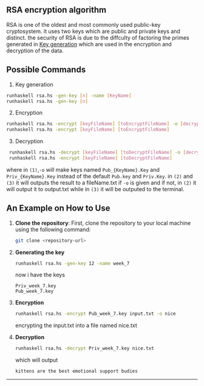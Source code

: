 ## RSA encryption algorithm 
RSA is one of the oldest and most commonly used public-key cryptosystem.
it uses two keys which are public and private keys and distinct.
the security of RSA is due to the diffculty of factoring the primes generated in 
[Key generation](https://en.wikipedia.org/wiki/RSA_cryptosystem#Key_generation) which are used in the encryption and decryption of the data.


## Possible Commands
1. Key generation
  ```bash
  runhaskell rsa.hs -gen-key [n] -name [KeyName]
  runhaskell rsa.hs -gen-key [n] 
  ```
2. Encryption
  ```bash
  runhaskell rsa.hs -encrypt [keyFileName] [toEncryptFileName] -o [decryptedFileName]
  runhaskell rsa.hs -encrypt [keyFileName] [toEncryptFileName]
  ```
3. Decryption
  ```bash
   runhaskell rsa.hs -decrypt [keyFileName] [toDecryptFileName] -o [decryptedFileName]
   runhaskell rsa.hs -encrypt [keyFileName] [toDecryptFileName]
```
where in `(1)`,`-o` will make keys named `Pub_{KeyName}.Key` and `Priv_{KeyName}.Key` instead of the default `Pub.key` and `Priv.Key`.
      in `(2)` and `(3)` it will outputs the result to a fileName.txt if `-o` is given and if not, in `(2)` it will output it to output.txt while in `(3)` it will be outputed to the terminal.
## An Example on How to Use

1. **Clone the repository**:
   First, clone the repository to your local machine using the following command:

   ```bash
   git clone <repository-url>   
   ```
2. **Generating the key**
   ```bash
   runhaskell rsa.hs -gen-key 12 -name week_7
   ```
   now i have the keys
   ```
   Priv_week_7.key
   Pub_week_7.key
   ```
3. **Encryption**
   ```bash
   runhaskell rsa.hs -encrypt Pub_week_7.key input.txt -o nice
   ```
   encrypting the input.txt into a file named nice.txt
4. **Decryption**
   ```bash
   runhaskell rsa.hs -decrypt Priv_week_7.key nice.txt 
   ```
   which will output
   ```
   kittens are the best emotional support budies
   ```

---
